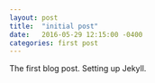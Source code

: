 ```yaml
---
layout: post
title:  "initial post"
date:   2016-05-29 12:15:00 -0400
categories: first post
---
```

The first blog post. Setting up Jekyll.